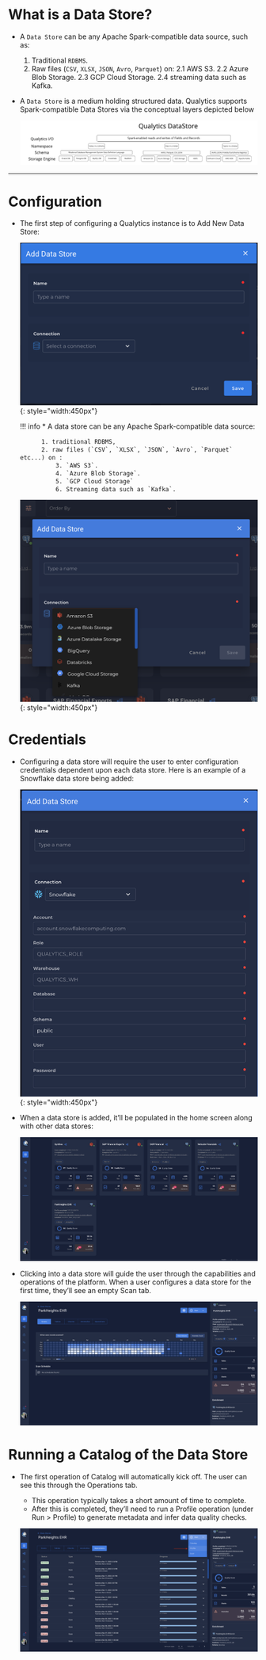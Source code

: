 # What is a Data Store?

* A `Data Store` can be any Apache Spark-compatible data source, such as:
    1. Traditional `RDBMS`.
    2. Raw files (`CSV`, `XLSX`, `JSON`, `Avro`, `Parquet`) on:
        2.1 AWS S3.
        2.2 Azure Blob Storage.
        2.3 GCP Cloud Storage.
        2.4 streaming data such as Kafka.
*  A `Data Store` is a medium holding structured data. Qualytics supports Spark-compatible Data Stores via the conceptual layers depicted below

    ![Screenshot](../assets/datastores/what-is/qualytics-architecture.png)

--- 
# Configuration


* The first step of configuring a Qualytics instance is to Add New Data Store:

    ![Screenshot](../assets/datastores/what-is/add-new-data-store.png){: style="width:450px"}

    !!! info 
        * A data store can be any Apache Spark-compatible data source:
            
            1. traditional RDBMS, 
            2. raw files (`CSV`, `XLSX`, `JSON`, `Avro`, `Parquet` etc...) on :
                3. `AWS S3`.
                4. `Azure Blob Storage`.
                5. `GCP Cloud Storage`
                6. Streaming data such as `Kafka`.

    ![Screenshot](../assets/datastores/what-is/listing-data-stores.png){: style="width:450px"}



# Credentials
* Configuring a data store will require the user to enter configuration credentials dependent upon each data store. Here is an example of a Snowflake data store being added:


    ![Screenshot](../assets/datastores/what-is/add-snowflake-data-store.png){: style="width:450px"}

* When a data store is added, it’ll be populated in the home screen along with other data stores:

    ![Screenshot](../assets/datastores/what-is/show-all-created-data-stores.png)


* Clicking into a data store will guide the user through the capabilities and operations of the platform. 
When a user configures a data store for the first time, they’ll see an empty Scan tab.

    ![Screenshot](../assets/datastores/what-is/specific-data-store.png)


# Running a Catalog of the Data Store
* The first operation of Catalog will automatically kick off. The user can see this through the Operations tab. 
    * This operation typically takes a short amount of time to complete. 
    * After this is completed, they’ll need to run a Profile operation (under Run > Profile) to generate metadata and infer data quality checks. 

    ![Screenshot](../assets/datastores/what-is/running-profile.png)
